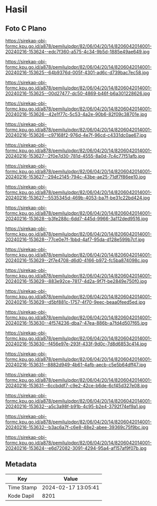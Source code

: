 # Hasil

## Foto C Plano

https://sirekap-obj-formc.kpu.go.id/a878/pemilu/pdpr/82/06/04/20/14/8206042014001-20240216-153624--edc7f360-a575-4c34-9b5d-1885e49ae649.jpg

https://sirekap-obj-formc.kpu.go.id/a878/pemilu/pdpr/82/06/04/20/14/8206042014001-20240216-153625--64b9376d-005f-4301-ad6c-d739bac7ec58.jpg

https://sirekap-obj-formc.kpu.go.id/a878/pemilu/pdpr/82/06/04/20/14/8206042014001-20240216-153625--00d27477-dc50-4869-b46f-b6a301228626.jpg

https://sirekap-obj-formc.kpu.go.id/a878/pemilu/pdpr/82/06/04/20/14/8206042014001-20240216-153626--42e1f77c-5c53-4a2e-90b6-82f09c38701e.jpg

https://sirekap-obj-formc.kpu.go.id/a878/pemilu/pdpr/82/06/04/20/14/8206042014001-20240216-153626--c97168f2-976d-4e7f-96cd-c4331dc0ae67.jpg

https://sirekap-obj-formc.kpu.go.id/a878/pemilu/pdpr/82/06/04/20/14/8206042014001-20240216-153627--2f0e7d30-781d-4555-8a0d-7c4c77f51afb.jpg

https://sirekap-obj-formc.kpu.go.id/a878/pemilu/pdpr/82/06/04/20/14/8206042014001-20240216-153627--294c2145-794c-43be-ae25-71df7f86ee10.jpg

https://sirekap-obj-formc.kpu.go.id/a878/pemilu/pdpr/82/06/04/20/14/8206042014001-20240216-153627--5535345d-469b-4053-ba7f-be31c22bd424.jpg

https://sirekap-obj-formc.kpu.go.id/a878/pemilu/pdpr/82/06/04/20/14/8206042014001-20240216-153628--b3fe288c-6dd7-445d-9966-3a112ded9516.jpg

https://sirekap-obj-formc.kpu.go.id/a878/pemilu/pdpr/82/06/04/20/14/8206042014001-20240216-153628--77ce0e7f-1bbd-4af7-95da-d128e599b7cf.jpg

https://sirekap-obj-formc.kpu.go.id/a878/pemilu/pdpr/82/06/04/20/14/8206042014001-20240216-153629--2f7e4708-d6d0-4166-b972-fc5ba874098c.jpg

https://sirekap-obj-formc.kpu.go.id/a878/pemilu/pdpr/82/06/04/20/14/8206042014001-20240216-153629--883e92ce-7817-4d2a-9f7f-be2849e750f0.jpg

https://sirekap-obj-formc.kpu.go.id/a878/pemilu/pdpr/82/06/04/20/14/8206042014001-20240216-153629--d5bf881c-1757-4f70-9eec-beaa0feed5ed.jpg

https://sirekap-obj-formc.kpu.go.id/a878/pemilu/pdpr/82/06/04/20/14/8206042014001-20240216-153630--4f574236-dba7-47ea-886b-a7fd4d507f65.jpg

https://sirekap-obj-formc.kpu.go.id/a878/pemilu/pdpr/82/06/04/20/14/8206042014001-20240216-153630--f456e97e-293f-433f-9d0c-7d8d6853c414.jpg

https://sirekap-obj-formc.kpu.go.id/a878/pemilu/pdpr/82/06/04/20/14/8206042014001-20240216-153631--8882d949-4b61-4afb-aecb-c5e5b64dff47.jpg

https://sirekap-obj-formc.kpu.go.id/a878/pemilu/pdpr/82/06/04/20/14/8206042014001-20240216-153631--6ccbddf7-c9e2-42ce-b6de-6cf45d327e08.jpg

https://sirekap-obj-formc.kpu.go.id/a878/pemilu/pdpr/82/06/04/20/14/8206042014001-20240216-153632--a5c3a98f-b91b-4c95-b2e4-3792f74ef9a1.jpg

https://sirekap-obj-formc.kpu.go.id/a878/pemilu/pdpr/82/06/04/20/14/8206042014001-20240216-153632--b3ac6a7f-c6e8-48e2-abee-39369c75f9bc.jpg

https://sirekap-obj-formc.kpu.go.id/a878/pemilu/pdpr/82/06/04/20/14/8206042014001-20240216-153624--e6d72082-3091-4294-95a4-af157af9f07b.jpg


## Metadata

| Key        | Value               |
| ---------- | ------------------- |
| Time Stamp | 2024-02-17 13:05:41 |
| Kode Dapil | 8201                |



